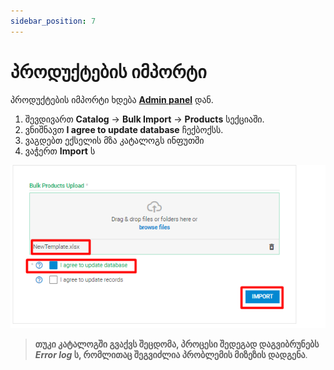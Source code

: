 ```yaml
---
sidebar_position: 7
---
```


# პროდუქტების იმპორტი

პროდუქტების იმპორტი ხდება [**Admin panel**](https://shopshop.ge/admin) დან.

1. შევდივართ **Catalog** -> **Bulk Import** -> **Products** სექციაში.
2. ვნიშნავთ **I agree to update database** ჩექბოქსს.
3. ვაგდებთ ექსელის მზა კატალოგს ინფუთში
4. ვაჭერთ **Import** ს

![screenshot](/img/products_screens/import.png)

> **თუკი კატალოგში გვაქვს შეცდომა, პროცესი შედეგად დაგვიბრუნებს _Error log_ ს,
> რომლითაც შეგვიძლია პრობლემის მიზეზის დადგენა**.